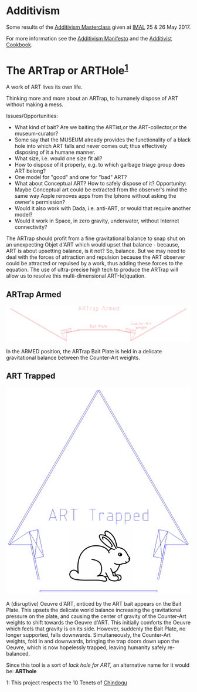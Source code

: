 # Additivism

Some results of the [Additivism Masterclass](https://docs.google.com/presentation/d/1zDGqoAnj2MhMBiOX0ClwaPSHnB7CIv1Liiuu0FB1cRA/edit?usp=sharing) given at [IMAL](http://www.imal.org) 25 & 26 May 2017.

For more information see the [Additivism Manifesto](http://additivism.org/manifesto) and the [Additivist Cookbook](http://additivism.org/cookbook).

# The ARTrap or ARTHole<sup>[1](#myfootnote1)</sup>

A work of ART lives its own life.

Thinking more and more about an ARTrap, to humanely dispose of ART without making a mess. 

Issues/Opportunities:
* What kind of bait? Are we baiting the ARTist,or the ART-collector,or the museum-curator? 
* Some say that the MUSEUM already provides the functionality of a black hole into which ART falls and never comes out; thus effectively disposing of it a humane manner.
* What size, i.e. would one size fit all? 
* How to dispose of it properly, e.g. to which garbage triage group does ART belong?
* One model for "good" and one for "bad" ART? 
* What about Conceptual ART? How to safely dispose of it? Opportunity: Maybe Conceptual art could be extracted from the observer's mind the same way Apple removes apps from the Iphone without asking the owner's permission?
* Would it also work with Dada, i.e. anti-ART, or would that require another model?
* Would it work in Space, in zero gravity, underwater, without Internet connectivity?

The ARTrap should profit from a fine gravitational balance to snap shut on an unexpecting Objet d'ART which would upset that balance - because, ART is about upsetting balance, is it not? So, balance. But we may need to deal with the forces of attraction and repulsion because the ART observer could be attracted or repulsed by a work, thus adding these forces to the equation. The use of ultra-precise high tech to produce the ARTrap will allow us to resolve this multi-dimensional ART-(e)quation. 

## ARTrap Armed
![Image of ARTrap armed](ARTrap%20Armed%20whte%20bg.png)

In the ARMED position, the ARTrap Bait Plate is held in a delicate gravitational balance between the Counter-Art weights.

## ART Trapped
![Image of ART trapped](bunny%20art%20trapped.png)

A (disruptive) Oeuvre d'ART, enticed by the ART bait appears on the Bait Plate. This upsets the delicate world balance increasing the gravitational pressure on the plate, and causing the center of gravity of the Counter-Art weights to shift towards the Oeuvre d'ART. This initially comforts the Oeuvre which feels that gravity is on its side. However, suddenly the Bait Plate, no longer supported, falls downwards. Simultaneously, the Counter-Art weights, fold in and downwards, bringing the trap doors down upon the Oeuvre, which is now hopelessly trapped, leaving humanity safely re-balanced.

Since this tool is a sort of *lack hole for ART,* an alternative name for it would be: **ARThole**

<a name="myfootnote1">1</a>: This project respects the 10 Tenets of [Chindogu](http://www.chindogu.com/)



